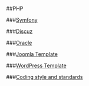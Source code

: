 ##PHP

###[Symfony](./Symfony.html)

###[Discuz](./Discuz.html)

###[Oracle](./Oracle.html)

###[Joomla Template](./Joomla_Template.html)

###[WordPress Template](./WordPress_Template.html)

###[Coding style and standards](./Coding_style_and_standards.html)
